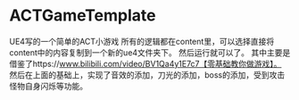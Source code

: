 # ACTGameTemplate
UE4写的一个简单的ACT小游戏
所有的逻辑都在content里，可以选择直接将content中的内容复制到一个新的ue4文件夹下。
然后运行就可以了。
其中主要是借鉴了https://www.bilibili.com/video/BV1Qa4y1E7c7【零基础教你做游戏】。
然后在上面的基础上，实现了音效的添加，刀光的添加，boss的添加，受到攻击怪物自身闪烁等功能。
